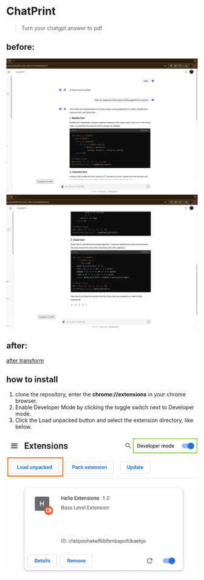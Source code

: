 # ChatPrint
> Turn your chatgpt answer to pdf

## before:
![alt text](./static-files/image-1.png)
![alt text](./static-files/image-2.png)

## after:
[after transform](static-files/my-document.pdf)

## how to install
1. clone the repository, enter the **chrome://extensions** in your chrome browser.
2. Enable Developer Mode by clicking the toggle switch next to Developer mode.
3. Click the Load unpacked button and select the extension directory, like below.

![alt text](./static-files/image.png)